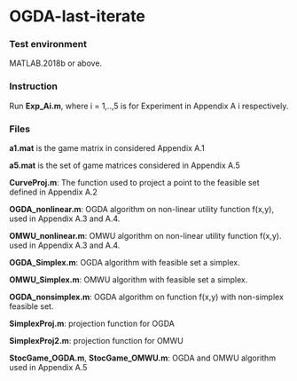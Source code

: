 # OGDA-last-iterate

### Test environment
MATLAB.2018b or above.
### Instruction
Run **Exp_Ai.m**, where i = 1,..,5 is for Experiment in Appendix A i respectively.

### Files
**a1.mat** is the game matrix in considered Appendix A.1

**a5.mat** is the set of game matrices considered in Appendix A.5

**CurveProj.m**: The function used to project a point to the feasible set defined in Appendix A.2

**OGDA_nonlinear.m**: OGDA algorithm on non-linear utility function f(x,y), used in Appendix A.3 and A.4.

**OMWU_nonlinear.m**: OMWU algorithm on non-linear utility function f(x,y). used in Appendix A.3 and A.4.

**OGDA_Simplex.m**: OGDA algorithm with feasible set a simplex.

**OMWU_Simplex.m**: OMWU algorithm with feasible set a simplex.

**OGDA_nonsimplex.m**: OGDA algorithm on function f(x,y) with non-simplex feasible set.

**SimplexProj.m**: projection function for OGDA 

**SimplexProj2.m**: projection function for OMWU 

**StocGame_OGDA.m**, **StocGame_OMWU.m**: OGDA and OMWU algorithm used in Appendix A.5
